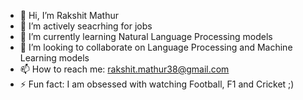 - 👋 Hi, I’m Rakshit Mathur
- 👀 I’m actively seacrhing for jobs
- 🌱 I’m currently learning Natural Language Processing models
- 💞️ I’m looking to collaborate on Language Processing and Machine Learning models
- 📫 How to reach me: rakshit.mathur38@gmail.com
- ⚡ Fun fact: I am obsessed with watching Football, F1 and Cricket ;)

<!---
swago72/swago72 is a ✨ special ✨ repository because its `README.md` (this file) appears on your GitHub profile.
You can click the Preview link to take a look at your changes.
--->
